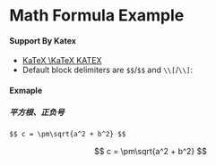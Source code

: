 # Math Formula Example




<!--more-->

#### Support By Katex

*  [KaTeX \KaTeX KATEX](https://katex.org/)
*  Default block delimiters are `$$`/`$$` and `\\[`/`\\]`:

#### Exmaple

##### 平方根、正负号

```markdown
$$ c = \pm\sqrt{a^2 + b^2} $$
```

$$ c = \pm\sqrt{a^2 + b^2} $$


